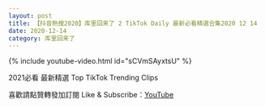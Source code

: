 ```yaml
---
layout: post
title: 【抖音熱搜2020】库里回来了 2 TikTok Daily 最新必看精選合集2020 12 14
date: 2020-12-14
category: 库里回来了
---
```


{% include youtube-video.html id="sCVmSAyxtsU" %}

2021必看 最新精選 Top TikTok Trending Clips

喜歡請點贊轉發加訂閱 Like & Subscribe：[YouTube](https://www.youtube.com/channel/UCAoR7VcanIPd04uEq_GIylA/videos)

